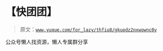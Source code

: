 # 【快团团】

> 原文：[`www.yuque.com/for_lazy/thfiu8/gkuodz2nxwownc0v`](https://www.yuque.com/for_lazy/thfiu8/gkuodz2nxwownc0v)

<ne-p id="u69d0e6de" data-lake-id="u69d0e6de"><ne-text id="u905023ac">公众号懒人找资源，懒人专属群分享</ne-text></ne-p>